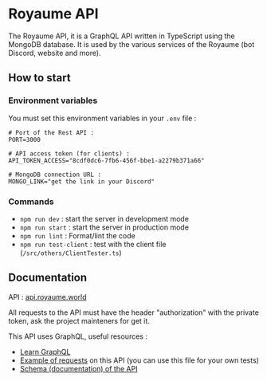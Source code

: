 # Royaume API
The Royaume API, it is a GraphQL API written in TypeScript using the MongoDB database. It is used by the various services of the Royaume (bot Discord, website and more).

## How to start 
### Environment variables
You must set this environment variables in your ``.env`` file :
```
# Port of the Rest API :
PORT=3000

# API access token (for clients) :
API_TOKEN_ACCESS="8cdf0dc6-7fb6-456f-bbe1-a2279b371a66"

# MongoDB connection URL :
MONGO_LINK="get the link in your Discord"
```

### Commands
- ``npm run dev`` : start the server in development mode 
- ``npm run start`` : start the server in production mode
- ``npm run lint`` : Format/lint the code
- ``npm run test-client`` : test with the client file (``/src/others/ClientTester.ts``)

## Documentation 
API : [api.royaume.world](https://dev-api.royaume.world)

All requests to the API must have the header "authorization" with the private token, ask the project mainteners for get it.

This API uses GraphQL, useful resources :
- [Learn GraphQL](https://graphql.org/learn/)
- [Example of requests](./src/others/ClientTester.ts) on this API (you can use this file for your own tests)
- [Schema (documentation) of the API](./resources/graphql/Schema.gql)